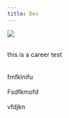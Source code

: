 ```yaml
---
title: Dev
---
```

![](/assets/uploads/114_banner_setubal.png)

\
this is a career test\
\
\
fmfklnifu\
\
Fsdfkmofd\
\
vfdjkn